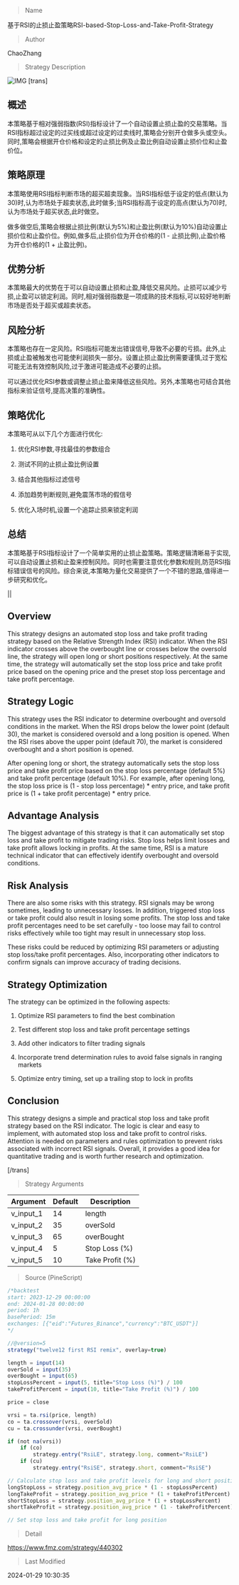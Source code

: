 
> Name

基于RSI的止损止盈策略RSI-based-Stop-Loss-and-Take-Profit-Strategy

> Author

ChaoZhang

> Strategy Description

![IMG](https://www.fmz.com/upload/asset/19bd7bcaf90becca49c.png)
 [trans]
## 概述

本策略基于相对强弱指数(RSI)指标设计了一个自动设置止损止盈的交易策略。当RSI指标超过设定的过买线或超过设定的过卖线时,策略会分别开仓做多头或空头。同时,策略会根据开仓价格和设定的止损比例及止盈比例自动设置止损价位和止盈价位。

## 策略原理

本策略使用RSI指标判断市场的超买超卖现象。当RSI指标低于设定的低点(默认为30)时,认为市场处于超卖状态,此时做多;当RSI指标高于设定的高点(默认为70)时,认为市场处于超买状态,此时做空。

做多做空后,策略会根据止损比例(默认为5%)和止盈比例(默认为10%)自动设置止损价位和止盈价位。例如,做多后,止损价位为开仓价格的(1 - 止损比例),止盈价格为开仓价格的(1 + 止盈比例)。

## 优势分析

本策略最大的优势在于可以自动设置止损和止盈,降低交易风险。止损可以减少亏损,止盈可以锁定利润。同时,相对强弱指数是一项成熟的技术指标,可以较好地判断市场是否处于超买或超卖状态。

## 风险分析

本策略也存在一定风险。RSI指标可能发出错误信号,导致不必要的亏损。此外,止损或止盈被触发也可能使利润损失一部分。设置止损止盈比例需要谨慎,过于宽松可能无法有效控制风险,过于激进可能造成不必要的止损。

可以通过优化RSI参数或调整止损止盈来降低这些风险。另外,本策略也可结合其他指标来验证信号,提高决策的准确性。

## 策略优化

本策略可从以下几个方面进行优化:

1. 优化RSI参数,寻找最佳的参数组合

2. 测试不同的止损止盈比例设置

3. 结合其他指标过滤信号

4. 添加趋势判断规则,避免震荡市场的假信号

5. 优化入场时机,设置一个追踪止损来锁定利润

## 总结

本策略基于RSI指标设计了一个简单实用的止损止盈策略。策略逻辑清晰易于实现,可以自动设置止损和止盈来控制风险。同时也需要注意优化参数和规则,防范RSI指标错误信号的风险。综合来说,本策略为量化交易提供了一个不错的思路,值得进一步研究和优化。

||

## Overview

This strategy designs an automated stop loss and take profit trading strategy based on the Relative Strength Index (RSI) indicator. When the RSI indicator crosses above the overbought line or crosses below the oversold line, the strategy will open long or short positions respectively. At the same time, the strategy will automatically set the stop loss price and take profit price based on the opening price and the preset stop loss percentage and take profit percentage.

## Strategy Logic

This strategy uses the RSI indicator to determine overbought and oversold conditions in the market. When the RSI drops below the lower point (default 30), the market is considered oversold and a long position is opened. When the RSI rises above the upper point (default 70), the market is considered overbought and a short position is opened.  

After opening long or short, the strategy automatically sets the stop loss price and take profit price based on the stop loss percentage (default 5%) and take profit percentage (default 10%). For example, after opening long, the stop loss price is (1 - stop loss percentage) * entry price, and take profit price is (1 + take profit percentage) * entry price.

## Advantage Analysis  

The biggest advantage of this strategy is that it can automatically set stop loss and take profit to mitigate trading risks. Stop loss helps limit losses and take profit allows locking in profits. At the same time, RSI is a mature technical indicator that can effectively identify overbought and oversold conditions.

## Risk Analysis

There are also some risks with this strategy. RSI signals may be wrong sometimes, leading to unnecessary losses. In addition, triggered stop loss or take profit could also result in losing some profits. The stop loss and take profit percentages need to be set carefully - too loose may fail to control risks effectively while too tight may result in unnecessary stop loss.

These risks could be reduced by optimizing RSI parameters or adjusting stop loss/take profit percentages. Also, incorporating other indicators to confirm signals can improve accuracy of trading decisions.

## Strategy Optimization  

The strategy can be optimized in the following aspects:

1. Optimize RSI parameters to find the best combination

2. Test different stop loss and take profit percentage settings  

3. Add other indicators to filter trading signals  

4. Incorporate trend determination rules to avoid false signals in ranging markets

5. Optimize entry timing, set up a trailing stop to lock in profits

## Conclusion  

This strategy designs a simple and practical stop loss and take profit strategy based on the RSI indicator. The logic is clear and easy to implement, with automated stop loss and take profit to control risks. Attention is needed on parameters and rules optimization to prevent risks associated with incorrect RSI signals. Overall, it provides a good idea for quantitative trading and is worth further research and optimization.

[/trans]

> Strategy Arguments



|Argument|Default|Description|
|----|----|----|
|v_input_1|14|length|
|v_input_2|35|overSold|
|v_input_3|65|overBought|
|v_input_4|5|Stop Loss (%)|
|v_input_5|10|Take Profit (%)|


> Source (PineScript)

``` javascript
/*backtest
start: 2023-12-29 00:00:00
end: 2024-01-28 00:00:00
period: 1h
basePeriod: 15m
exchanges: [{"eid":"Futures_Binance","currency":"BTC_USDT"}]
*/

//@version=5
strategy("twelve12 first RSI remix", overlay=true)

length = input(14)
overSold = input(35)
overBought = input(65)
stopLossPercent = input(5, title="Stop Loss (%)") / 100
takeProfitPercent = input(10, title="Take Profit (%)") / 100

price = close

vrsi = ta.rsi(price, length)
co = ta.crossover(vrsi, overSold)
cu = ta.crossunder(vrsi, overBought)

if (not na(vrsi))
    if (co)
        strategy.entry("RsiLE", strategy.long, comment="RsiLE")
    if (cu)
        strategy.entry("RsiSE", strategy.short, comment="RsiSE")

// Calculate stop loss and take profit levels for long and short positions
longStopLoss = strategy.position_avg_price * (1 - stopLossPercent)
longTakeProfit = strategy.position_avg_price * (1 + takeProfitPercent)
shortStopLoss = strategy.position_avg_price * (1 + stopLossPercent)
shortTakeProfit = strategy.position_avg_price * (1 - takeProfitPercent)

// Set stop loss and take profit for long position

```

> Detail

https://www.fmz.com/strategy/440302

> Last Modified

2024-01-29 10:30:35
